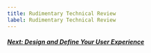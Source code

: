 ```yaml
---
title: Rudimentary Technical Review
label: Rudimentary Technical Review
---
```


<!-- Next Button -->
<a href='../define-and-design/define-and-design-introduction'><div class="next-button"><h5 class="next-text">Next: Design and Define Your User Experience</h5></div></a>
